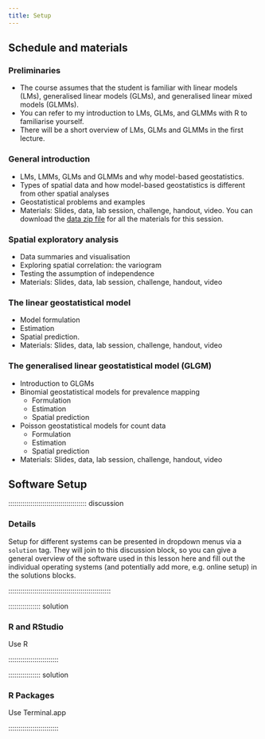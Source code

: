 ```yaml
---
title: Setup
---
```



## Schedule and materials

### Preliminaries

* The course assumes that the student is familiar with linear models (LMs), generalised linear models (GLMs), and generalised linear mixed models (GLMMs). 
* You can refer to my introduction to LMs, GLMs, and GLMMs with R to familiarise yourself.
* There will be a short overview of LMs, GLMs and GLMMs in the first lecture.



### General introduction

* LMs, LMMs, GLMs and GLMMs and why model-based geostatistics.
* Types of spatial data and how model-based geostatistics is different from 
  other spatial analyses
* Geostatistical problems and examples
* Materials: Slides, data, lab session, challenge, handout, video. 
  You can download  the [data zip file](data/data.zip) for all the materials 
  for this session.



### Spatial exploratory analysis

* Data summaries and visualisation 
* Exploring spatial correlation: the variogram
* Testing the assumption of independence
* Materials: Slides, data, lab session, challenge, handout, video


### The linear geostatistical model

* Model formulation 
* Estimation  
* Spatial prediction.
* Materials: Slides, data, lab session, challenge, handout, video


### The generalised linear geostatistical model (GLGM)

* Introduction to GLGMs
* Binomial geostatistical models for prevalence mapping
  + Formulation
  + Estimation
  + Spatial prediction
* Poisson geostatistical models for count data
  + Formulation
  + Estimation
  + Spatial prediction
* Materials: Slides, data, lab session, challenge, handout, video







## Software Setup

::::::::::::::::::::::::::::::::::::::: discussion

### Details

Setup for different systems can be presented in dropdown menus via a `solution`
tag. They will join to this discussion block, so you can give a general overview
of the software used in this lesson here and fill out the individual operating
systems (and potentially add more, e.g. online setup) in the solutions blocks.

:::::::::::::::::::::::::::::::::::::::::::::::::::

:::::::::::::::: solution

### R and RStudio

Use R

:::::::::::::::::::::::::

:::::::::::::::: solution

### R Packages

Use Terminal.app

:::::::::::::::::::::::::


